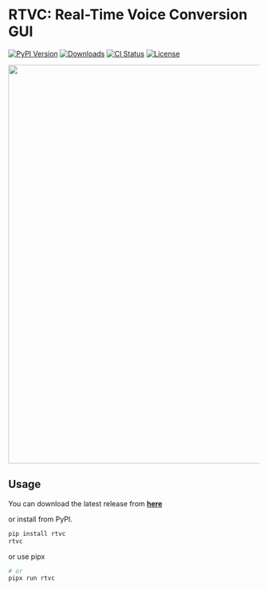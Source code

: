 # RTVC: Real-Time Voice Conversion GUI
[![PyPI Version](https://img.shields.io/pypi/v/rtvc.svg?style=flat-square)](https://pypi.python.org/pypi/rtvc)
[![Downloads](https://img.shields.io/pypi/dm/rtvc.svg?style=flat-square)](https://pypi.python.org/pypi/rtvc)
[![CI Status](https://img.shields.io/github/actions/workflow/status/fishaudio/realtime-vc-gui/ci.yml?style=flat-square&logo=GitHub)](https://github.com/fishaudio/realtime-vc-gui/actions)
[![License](https://img.shields.io/github/license/fishaudio/realtime-vc-gui?style=flat-square)](https://github.com/fishaudio/realtime-vc-gui/blob/main/LICENSE)

<img src="https://s2.loli.net/2023/05/30/h1QazX7BS4jMDTd.png" width="800" />

## Usage
You can download the latest release from **[here](https://nightly.link/fishaudio/realtime-vc-gui/workflows/ci/main)** 

or install from PyPI.

```bash
pip install rtvc
rtvc
```

or use pipx

```bash
# or
pipx run rtvc
```

